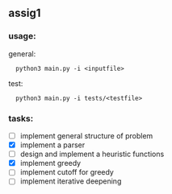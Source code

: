 ## assig1

### usage:
general:
```node
  python3 main.py -i <inputfile>
```
test:
```node
  python3 main.py -i tests/<testfile>
```
### tasks:
- [ ] implement general structure of problem
- [x] implement a parser
- [ ] design and implement a heuristic functions
- [x] implement greedy
- [ ] implement cutoff for greedy
- [ ] implement iterative deepening

